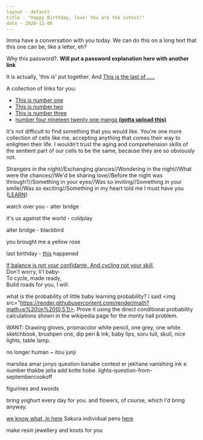 ```yaml
---
layout - default
title - "Happy Birthday, love! You are the cutest!"
date - 2020-11-06
---
```


<!-- You can use the [editor on GitHub](https://github.com/Fawkes4494d3/Fawkes4494d3.github.io/edit/master/index.md) to maintain and preview the content for your website in Markdown files. -->

<!--
# That's you, beautiful.
-->


Imma have a conversation with you today. We can do this on a long text that this one can be, like a letter, eh?

Why this password?. **Will put a password explanation here with another link**  

It is actually, 'this is' put together. And [This is the last of .....](https://www.youtube.com/watch?v=Xm7Q8ue9kBM)

A collection of links for you:
- [This is number one](http://www.viruscomix.com/page430.html)
- [This is number two](http://wondermark.com/006/)
- [This is number three](http://falseknees.com/) 
- [number four nineteen twenty one manga **(gotta upload this)**]()

It's not difficult to find something that you would like. You're one more collection of cells like me, accepting anything that comes their way to enlighten their life. I wouldn't trust the aging and comprehension skills of the sentient part of our cells to be the same, because they are so obviously not.

Strangers in the night//Exchanging glances//Wondering in the night//What were the chances//We'd be sharing love//Before the night was through?//Something in your eyes//Was so inviting//Something in your smile//Was so exciting//Something in my heart told me I must have you ([LEARN](https://www.youtube.com/watch?v=uXJysyMVTsQ))

watch over you - alter bridge

it's us against the world - coldplay 

alter bridge - blackbird

you brought me a yellow rose

last birthday - [this](href="https://youtu.be/gNTmLLZSjSs) happened


[If balance is not your confidante, And cycling not your skill,](https://people.math.osu.edu/edgar.2/square_wheels.jpg) <br>
Don't worry, li'l baby- <br> 
To cycle, made ready, <br> 
Build roads for you, I will.

what is the probability of little baby learning probability? I said <img src="https://render.githubusercontent.com/render/math?math=p%20\in%20(0.5,1)>. Prove it using the direct conditional probability calculations shown in the wikipedia page for the monty hall problem.

WANT: Drawing gloves, prismacolor white pencil, one grey, one white sketchbook, brushpen one, dip pen & ink, baby lips, soru tuli, skull, nice lights, table lamp.

no longer human ~ itou junji

marsilea amar jonyo question banabe contest er jekhane vanishing ink e number thakbe jeita add kotte hobe. 
lights-question-from-septembercookoff

figurines and swords

bring yoghurt every day for you.  and flowers, of course, which I'd bring anyway.

[we know what, in here](https://www.artlounge.in/paper-255%20/painton-multi-technique-a-grain-glued-mixed-media-paper-a5-250-gsm-pad-20-sheets)
Sakura individual pens [here](aliexpress.com)

make resin jewellery and knots for you

<!--
For more details see [GitHub Flavored Markdown](https://guides.github.com/features/mastering-markdown/). 
-->

